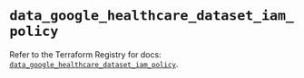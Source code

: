 # `data_google_healthcare_dataset_iam_policy`

Refer to the Terraform Registry for docs: [`data_google_healthcare_dataset_iam_policy`](https://registry.terraform.io/providers/hashicorp/google/6.13.0/docs/data-sources/healthcare_dataset_iam_policy).
